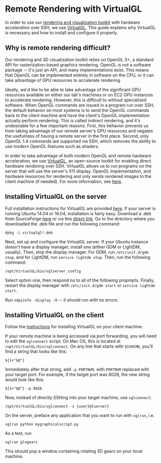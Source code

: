 # Remote Rendering with VirtualGL

In order to use our [rendering and visualization toolkit](https://www.github.com/BerkeleyAutomation/meshrender) with hardware acceleration over SSH, we use [VirtualGL](https://www.virtualgl.org/).
This guide explains why VirtualGL is necessary and how to install and configure it properly.

## Why is remote rendering difficult?

Our rendering and 3D visualization toolkit relies on OpenGL 3+, a standard API for rasterization-based graphics rendering.
OpenGL is not a software package -- it's just an API, and many implementations exist.
This means that OpenGL can be implemented entirely in software on the CPU, or it can
take advantage of GPU resources to accelerate rendering.

Ideally, we'd like to be able to take advantage of the significant GPU resources available on either our lab's machines or on EC2 GPU instances to accelerate rendering.
However, this is difficult to without specialized software.
When OpenGL commands are issued in a program run over SSH, the default behavior on most systems is to send the OpenGL commands back to the client machine and have the client's OpenGL implementation actually perform rendering.
This is called indirect rendering, and it's undesirable for a few important reasons.
First, this behavior prevents us from taking advantage of our remote server's GPU resources and negates the usefulness of having a remote server in the first place.
Second, only OpenGL 1.4 commands are supported via SSH, which removes the ability to use modern OpenGL features such as shaders.

In order to take advantage of both modern OpenGL and remote hardware acceleration, we use [VirtualGL](https://www.virtualgl.org/), an open-source toolkit for enabling direct hardware rendering over SSH.
VirtualGL allows us to run programs on the server that will use the server's X11 display, OpenGL implementation, and hardware resources for rendering and only sends rendered images to the client machine (if needed).
For more information, see [here](https://cdn.rawgit.com/VirtualGL/virtualgl/2.5.2/doc/index.html#hd003).

## Installing VirtualGL on the server

Full installation instructions for VirtualGL are provided [here](https://cdn.rawgit.com/VirtualGL/virtualgl/2.5.2/doc/index.html#hd005).
If your server is running Ubuntu 14.04 or 16.04, installation is fairly easy.
Download a .deb from SourceForge [here](https://sourceforge.net/projects/virtualgl/files/2.5.2/virtualgl_2.5.2_amd64.deb/download) or via this [direct link](https://downloads.sourceforge.net/project/virtualgl/2.5.2/virtualgl_2.5.2_amd64.deb?r=https%3A%2F%2Fsourceforge.net%2Fprojects%2Fvirtualgl%2Ffiles%2F2.5.2%2F&ts=1513547244&use_mirror=astuteinternet).
Go to the directory where you downloaded the .deb file and run the following command:

```
dpkg -i virtualgl*.deb
```

Next, set up and configure the VirtualGL server.
If your Ubuntu instance doesn't have a display manager, install one (either GDM or LightDM, usually).
Then, stop the display manager.
For GDM, run `/etc/init.d/gdm stop`, and for LightDM, run `service lightdm stop`.
Then, run the following command:
```
/opt/VirtualGL/bin/vglserver_config
```
Select option one, then respond no to all of the following propmpts. Finally, restart the display manager with `/etc/init.d/gdm start` or `service lightdm start`.

Run `xdpyinfo -display :0` -- it should run with no errors.

## Installing VirtualGL on the client

Follow the [instructions](https://cdn.rawgit.com/VirtualGL/virtualgl/2.5.2/doc/index.html#hd005) for installing VirtualGL on your client machine.

If your remote machine is being accessed via port forwarding,
you will need to edit the `vglconnect` script.
On Mac OS, this is located at `/opt/VirtualGL/bin/vglconnect`.
On any line that starts with `$SSHCMD`, you'll find a string that looks like this:
```
${1+"$@"}
```
Immediately after that string, add `-p PORTNUM`, with `PORTNUM` replaced with your target port.
For example, if the target port was 8028, the new string would look like this: 
```
${1+"$@"} -p 8028
```

Now, instead of directly SSHing into your target machine, use `vglconnect`:
```
/opt/VirtualGL/bin/vglconnect -s {user}@{server}
```

On the server, preface any application that you want to run with `vglrun`, i.e.
```
vglrun python mygraphicalscript.py
```

As a test, run
```
vglrun glxgears
```

This should pop a window containing rotating 3D gears on your local machine.

